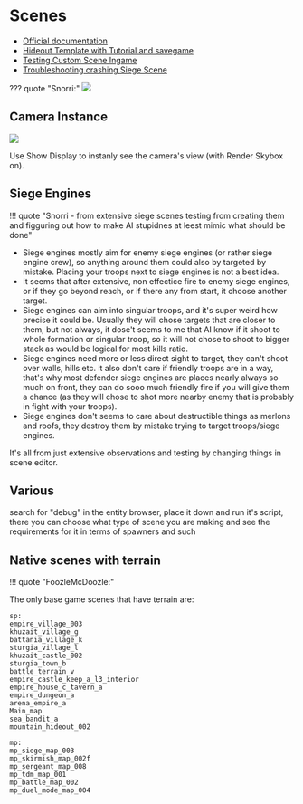 # Scenes

- [Official documentation](https://moddocs.bannerlord.com/authoring-mission-scenes/)
- [Hideout Template with Tutorial and savegame](https://www.nexusmods.com/mountandblade2bannerlord/mods/3036)
- [Testing Custom Scene Ingame](https://docs.google.com/document/d/1Rwsd9pdv5QA5s3K4oOuJX16_K9A5NaoWh0p78IcUi1w/edit)
- [Troubleshooting crashing Siege Scene](/guides/troubleshooting_siege_scene/)

??? quote "Snorri:"
    ![](/pics/2403070727.png)

## Camera Instance

![](/pics/2402262002.png)

Use Show Display to instanly see the camera's view (with Render Skybox on).


## Siege Engines

!!! quote "Snorri - from extensive siege scenes testing from creating them and figguring out how to make AI stupidnes at leest mimic what should be done"

* Siege engines mostly aim for enemy siege engines (or rather siege engine crew), so anything around them could also by targeted by mistake. Placing your troops next to siege engines is not a best idea.
* It seems that after extensive, non effectice fire to enemy siege engines, or if they go beyond reach, or if there any from start, it choose another target.
* Siege engines can aim into singular troops, and it's super weird how precise it could be. Usually they will chose targets that are closer to them, but not always, it dose't seems to me that AI know if it shoot to whole formation or singular troop, so it will not chose to shoot to bigger stack as would be logical for most kills ratio.
* Siege engines need more or less direct sight to target, they can't shoot over walls, hills etc. it also don't care if friendly troops are in a way, that's why most defender siege engines are places nearly always so much on front, they can do sooo much friendly fire if you will give them a chance (as they will chose to shot more nearby enemy that is probably in fight with your troops).
* Siege engines don't seems to care about destructible things as merlons and roofs, they destroy them by mistake trying to target troops/siege engines.

It's all from just extensive observations and testing by changing things in scene editor.


## Various

search for "debug" in the entity browser, place it down and run it's script, there you can choose what type of scene you are making and see the requirements for it in terms of spawners and such


## Native scenes with terrain

!!! quote "FoozleMcDoozle:"

The only base game scenes that have terrain are:

    sp:
    empire_village_003
    khuzait_village_g
    battania_village_k
    sturgia_village_l
    khuzait_castle_002
    sturgia_town_b
    battle_terrain_v
    empire_castle_keep_a_l3_interior
    empire_house_c_tavern_a
    empire_dungeon_a
    arena_empire_a
    Main_map
    sea_bandit_a
    mountain_hideout_002

    mp:
    mp_siege_map_003
    mp_skirmish_map_002f
    mp_sergeant_map_008
    mp_tdm_map_001
    mp_battle_map_002
    mp_duel_mode_map_004

